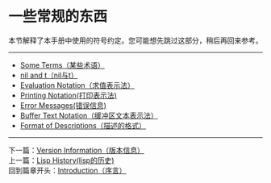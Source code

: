 # 一些常规的东西  
本节解释了本手册中使用的符号约定。您可能想先跳过这部分，稍后再回来参考。  
****************************************************************
- [Some Terms（某些术语）](./1.3.1-Some_Terms（某些术语）.md)  
- [nil and t（nil与t）](./1.3.2-nil_and_t（nil与t）.md)  
- [Evaluation Notation（求值表示法）](./1.3.3-Evaluation_Notation（求值表示法）.md)  
- [Printing Notation(打印表示法)](./1.3.4-Printing_Notation（打印表示法）.md)  
- [Error Messages(错误信息)](./1.3.5-Error_Messages（错误信息）.md)  
- [Buffer Text Notation（缓冲区文本表示法）](./1.3.6-Buffer_Text_Notation（缓存区文本表示法）.md)  
- [Format of Descriptions（描述的格式）](./1.3.7-Format_of_Descriptions（描述的格式）.md)
****************************************************************
下一篇：[Version Information（版本信息）](./1.4-Version_Information（版本信息）.md)  
上一篇：[Lisp History(lisp的历史)](./1.2-Lisp_History（lisp的历史）.md)  
回到篇章开头：[Introduction（序言）](./Introduction（序言）.md)

